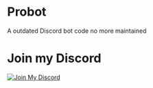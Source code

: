 # Probot
A outdated Discord bot code no more maintained
# Join my Discord
[![Join  My Discord ](https://discordapp.com/api/guilds/695742873588465734/widget.png?style=banner4)](https://discord.gg/yx2v7enzPd
)
